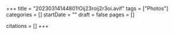 +++
title = "20230314144801!Oij23roij2r3oi.avif"
tags = ["Photos"]
categories = []
startDate = ""
draft = false
pages = []

citations = []
+++
